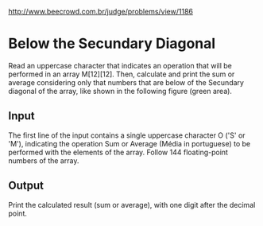 http://www.beecrowd.com.br/judge/problems/view/1186

# Below the Secundary Diagonal

Read an uppercase character that indicates an operation that will be performed
in an array M[12][12]. Then, calculate and print the sum or average
considering only that numbers that are below of the Secundary diagonal of the
array, like shown in the following figure (green area).

## Input

The first line of the input contains a single uppercase character O ('S' or
'M'), indicating the operation Sum or Average (Média in portuguese) to be
performed with the elements of the array. Follow 144 floating-point numbers of
the array.

## Output

Print the calculated result (sum or average), with one digit after the decimal
point.
